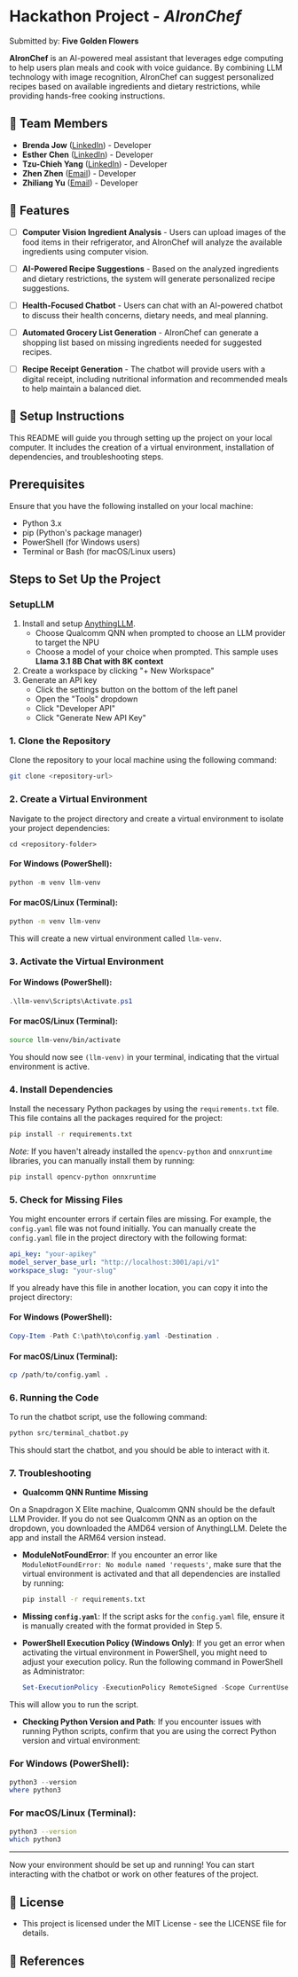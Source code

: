# Hackathon Project - *AIronChef*

Submitted by: **Five Golden Flowers**

**AIronChef** is an AI-powered meal assistant that leverages edge computing to help users plan meals and cook with voice guidance. By combining LLM technology with image recognition, AIronChef can suggest personalized recipes based on available ingredients and dietary restrictions, while providing hands-free cooking instructions.
 
## 👥 Team Members  
- **Brenda Jow** ([LinkedIn](https://www.linkedin.com/in/brendajow/)) - Developer  
- **Esther Chen** ([LinkedIn](https://www.linkedin.com/in/esther-chen-seattle)) - Developer 
- **Tzu-Chieh Yang** ([LinkedIn](https://www.linkedin.com/in/tzu-chieh-yang-221149290)) - Developer
- **Zhen Zhen** ([Email](mailto:zhenzhenzz0318@gmail.com)) - Developer
- **Zhiliang Yu** ([Email](mailto:zellayu1212@gmail.com)) - Developer

## 🌟 Features

- [ ] **Computer Vision Ingredient Analysis** - Users can upload images of the food items in their refrigerator, and AIronChef will analyze the available ingredients using computer vision.
- [ ] **AI-Powered Recipe Suggestions** - Based on the analyzed ingredients and dietary restrictions, the system will generate personalized recipe suggestions.
- [ ] **Health-Focused Chatbot** - Users can chat with an AI-powered chatbot to discuss their health concerns, dietary needs, and meal planning.
- [ ] **Automated Grocery List Generation** - AIronChef can generate a shopping list based on missing ingredients needed for suggested recipes.
- [ ] **Recipe Receipt Generation** - The chatbot will provide users with a digital receipt, including nutritional information and recommended meals to help maintain a balanced diet.


## 🚀 Setup Instructions

This README will guide you through setting up the project on your local computer. It includes the creation of a virtual environment, installation of dependencies, and troubleshooting steps.

## Prerequisites

Ensure that you have the following installed on your local machine:

- Python 3.x
- pip (Python's package manager)
- PowerShell (for Windows users)
- Terminal or Bash (for macOS/Linux users)

## Steps to Set Up the Project

### SetupLLM

1. Install and setup [AnythingLLM](https://anythingllm.com/).
    * Choose Qualcomm QNN when prompted to choose an LLM provider to target the NPU
    * Choose a model of your choice when prompted. This sample uses __Llama 3.1 8B Chat with 8K context__
2. Create a workspace by clicking "+ New Workspace"
3. Generate an API key
    * Click the settings button on the bottom of the left panel
    * Open the "Tools" dropdown
    * Click "Developer API"
    * Click "Generate New API Key"


### 1. Clone the Repository

Clone the repository to your local machine using the following command:

```bash
git clone <repository-url>
```

### 2. Create a Virtual Environment

Navigate to the project directory and create a virtual environment to isolate your project dependencies:
```
cd <repository-folder>
```

#### For Windows (PowerShell):

```powershell
python -m venv llm-venv
```

#### For macOS/Linux (Terminal):

```bash
python -m venv llm-venv
```

This will create a new virtual environment called `llm-venv`.

### 3. Activate the Virtual Environment

#### For Windows (PowerShell):

```powershell
.\llm-venv\Scripts\Activate.ps1
```

#### For macOS/Linux (Terminal):

```bash
source llm-venv/bin/activate
```

You should now see `(llm-venv)` in your terminal, indicating that the virtual environment is active.

### 4. Install Dependencies

Install the necessary Python packages by using the `requirements.txt` file. This file contains all the packages required for the project:

```bash
pip install -r requirements.txt
```

*Note:* If you haven't already installed the `opencv-python` and `onnxruntime` libraries, you can manually install them by running:

```bash
pip install opencv-python onnxruntime
```

### 5. Check for Missing Files

You might encounter errors if certain files are missing. For example, the `config.yaml` file was not found initially. You can manually create the `config.yaml` file in the project directory with the following format:

```yaml
api_key: "your-apikey"
model_server_base_url: "http://localhost:3001/api/v1"
workspace_slug: "your-slug"
```

If you already have this file in another location, you can copy it into the project directory:

#### For Windows (PowerShell):

```powershell
Copy-Item -Path C:\path\to\config.yaml -Destination .
```

#### For macOS/Linux (Terminal):

```bash
cp /path/to/config.yaml .
```

### 6. Running the Code

To run the chatbot script, use the following command:

```bash
python src/terminal_chatbot.py
```

This should start the chatbot, and you should be able to interact with it.

### 7. Troubleshooting

- **Qualcomm QNN Runtime Missing**

On a Snapdragon X Elite machine, Qualcomm QNN should be the default LLM Provider. If you do not see Qualcomm QNN as an option on the dropdown, you downloaded the AMD64 version of AnythingLLM. Delete the app and install the ARM64 version instead.

- **ModuleNotFoundError**: If you encounter an error like `ModuleNotFoundError: No module named 'requests'`, make sure that the virtual environment is activated and that all dependencies are installed by running:

  ```bash
  pip install -r requirements.txt
  ```

- **Missing `config.yaml`**: If the script asks for the `config.yaml` file, ensure it is manually created with the format provided in Step 5.

- **PowerShell Execution Policy (Windows Only)**: If you get an error when activating the virtual environment in PowerShell, you might need to adjust your execution policy. Run the following command in PowerShell as Administrator:

  ```powershell
  Set-ExecutionPolicy -ExecutionPolicy RemoteSigned -Scope CurrentUser
  ```

This will allow you to run the script.

- **Checking Python Version and Path**: If you encounter issues with running Python scripts, confirm that you are using the correct Python version and virtual environment:

### For Windows (PowerShell):

```powershell
python3 --version
where python3
```

### For macOS/Linux (Terminal):

```bash
python3 --version
which python3
```

---

Now your environment should be set up and running! You can start interacting with the chatbot or work on other features of the project.



## 📄 License

- This project is licensed under the MIT License - see the LICENSE file for details.



## 🔗 References

